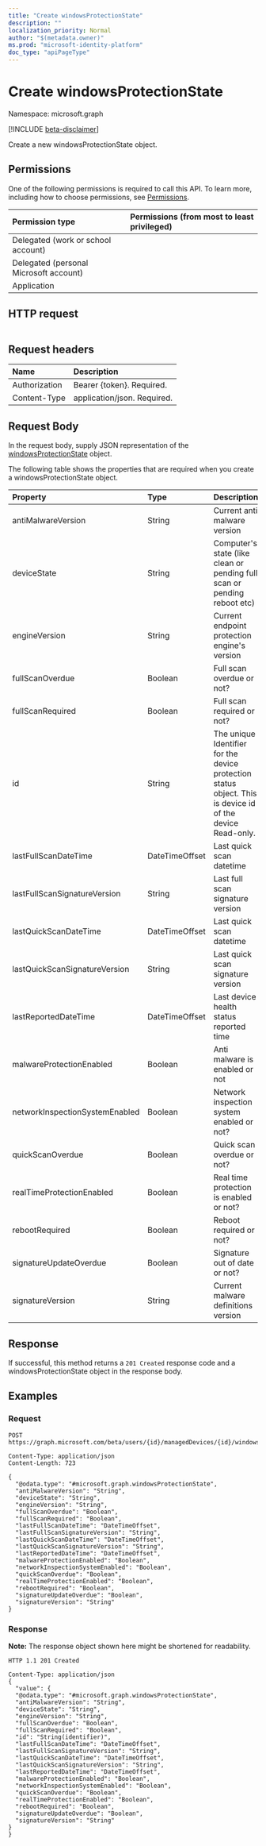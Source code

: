 ```yaml
---
title: "Create windowsProtectionState"
description: ""
localization_priority: Normal
author: "$(metadata.owner)"
ms.prod: "microsoft-identity-platform"
doc_type: "apiPageType"
---
```


# Create windowsProtectionState

Namespace: microsoft.graph

[!INCLUDE [beta-disclaimer](../../includes/beta-disclaimer.md)]

Create a new windowsProtectionState object.

## Permissions

One of the following permissions is required to call this API. To learn more, including how to choose permissions, see [Permissions](/graph/permissions-reference).

| Permission type                        | Permissions (from most to least privileged) |
| :------------------------------------- | :------------------------------------------ |
| Delegated (work or school account)     |                                             |
| Delegated (personal Microsoft account) |                                             |
| Application                            |                                             |

## HTTP request

<!-- {
  "blockType": "ignored"
}
-->

```http

```

## Request headers

| Name          | Description                 |
| :------------ | :-------------------------- |
| Authorization | Bearer {token}. Required.   |
| Content-Type  | application/json. Required. |

## Request Body

In the request body, supply JSON representation of the [windowsProtectionState](../resources/intune-windowsprotectionstate.md) object.

<!-- Actions and Functions -->

<!-- CRUD Methods -->

The following table shows the properties that are required when you create a windowsProtectionState object.

| Property                       | Type           | Description                                                                                               |
| :----------------------------- | :------------- | :-------------------------------------------------------------------------------------------------------- |
| antiMalwareVersion             | String         | Current anti malware version                                                                              |
| deviceState                    | String         | Computer's state (like clean or pending full scan or pending reboot etc)                                  |
| engineVersion                  | String         | Current endpoint protection engine's version                                                              |
| fullScanOverdue                | Boolean        | Full scan overdue or not?                                                                                 |
| fullScanRequired               | Boolean        | Full scan required or not?                                                                                |
| id                             | String         | The unique Identifier for the device protection status object. This is device id of the device Read-only. |
| lastFullScanDateTime           | DateTimeOffset | Last quick scan datetime                                                                                  |
| lastFullScanSignatureVersion   | String         | Last full scan signature version                                                                          |
| lastQuickScanDateTime          | DateTimeOffset | Last quick scan datetime                                                                                  |
| lastQuickScanSignatureVersion  | String         | Last quick scan signature version                                                                         |
| lastReportedDateTime           | DateTimeOffset | Last device health status reported time                                                                   |
| malwareProtectionEnabled       | Boolean        | Anti malware is enabled or not                                                                            |
| networkInspectionSystemEnabled | Boolean        | Network inspection system enabled or not?                                                                 |
| quickScanOverdue               | Boolean        | Quick scan overdue or not?                                                                                |
| realTimeProtectionEnabled      | Boolean        | Real time protection is enabled or not?                                                                   |
| rebootRequired                 | Boolean        | Reboot required or not?                                                                                   |
| signatureUpdateOverdue         | Boolean        | Signature out of date or not?                                                                             |
| signatureVersion               | String         | Current malware definitions version                                                                       |

## Response

If successful, this method returns a `201 Created` response code and a windowsProtectionState object in the response body.

## Examples

### Request

<!-- {
  "blockType": "request",
  "name": "create_windowsprotectionstate"
}
-->

```http
POST https://graph.microsoft.com/beta/users/{id}/managedDevices/{id}/windowsProtectionState

Content-Type: application/json
Content-Length: 723

{
  "@odata.type": "#microsoft.graph.windowsProtectionState",
  "antiMalwareVersion": "String",
  "deviceState": "String",
  "engineVersion": "String",
  "fullScanOverdue": "Boolean",
  "fullScanRequired": "Boolean",
  "lastFullScanDateTime": "DateTimeOffset",
  "lastFullScanSignatureVersion": "String",
  "lastQuickScanDateTime": "DateTimeOffset",
  "lastQuickScanSignatureVersion": "String",
  "lastReportedDateTime": "DateTimeOffset",
  "malwareProtectionEnabled": "Boolean",
  "networkInspectionSystemEnabled": "Boolean",
  "quickScanOverdue": "Boolean",
  "realTimeProtectionEnabled": "Boolean",
  "rebootRequired": "Boolean",
  "signatureUpdateOverdue": "Boolean",
  "signatureVersion": "String"
}

```

### Response

**Note:** The response object shown here might be shortened for readability.

<!-- {
  "blockType": "response",
  "truncated": true,
  "@odata.type": "microsoft.management.services.api.windowsProtectionState"
}
-->

```http
HTTP 1.1 201 Created

Content-Type: application/json
{
  "value": {
  "@odata.type": "#microsoft.graph.windowsProtectionState",
  "antiMalwareVersion": "String",
  "deviceState": "String",
  "engineVersion": "String",
  "fullScanOverdue": "Boolean",
  "fullScanRequired": "Boolean",
  "id": "String(identifier)",
  "lastFullScanDateTime": "DateTimeOffset",
  "lastFullScanSignatureVersion": "String",
  "lastQuickScanDateTime": "DateTimeOffset",
  "lastQuickScanSignatureVersion": "String",
  "lastReportedDateTime": "DateTimeOffset",
  "malwareProtectionEnabled": "Boolean",
  "networkInspectionSystemEnabled": "Boolean",
  "quickScanOverdue": "Boolean",
  "realTimeProtectionEnabled": "Boolean",
  "rebootRequired": "Boolean",
  "signatureUpdateOverdue": "Boolean",
  "signatureVersion": "String"
}
}

```